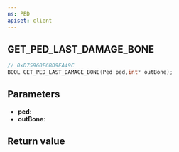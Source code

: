 ```yaml
---
ns: PED
apiset: client
---
```

## GET_PED_LAST_DAMAGE_BONE

```c
// 0xD75960F6BD9EA49C
BOOL GET_PED_LAST_DAMAGE_BONE(Ped ped,int* outBone);
```


## Parameters
* **ped**:
* **outBone**:

## Return value